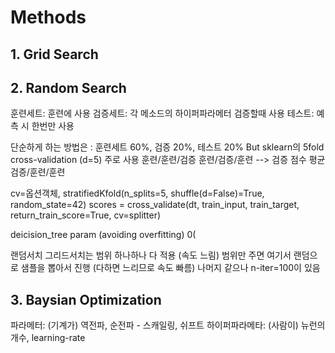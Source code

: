 # Methods

## 1. Grid Search

## 2. Random Search

훈련세트: 훈련에 사용
검증세트: 각 메소드의 하이퍼파라메터 검증할때 사용
테스트: 예측 시 한번만 사용

단순하게 하는 방법은 : 훈련세트 60%, 검증 20%, 테스트 20%
But sklearn의 5fold cross-validation (d=5) 주로 사용
훈련/훈련/검증
훈련/검증/훈련 --> 검증 점수 평균
검증/훈련/훈련 

cv=옵션객체,
stratifiedKfold(n_splits=5, shuffle(d=False)=True, random_state=42)
scores = cross_validate(dt, train_input, train_target, return_train_score=True, cv=splitter)

deicision_tree param (avoiding overfitting)
0(

랜덤서치
그리드서치는 범위 하나하나 다 적용 (속도 느림)
범위만 주면 여기서 랜덤으로 샘플을 뽑아서 진행 (다하면 느리므로 속도 빠름)
나머지 같으나 n-iter=100이 있음


## 3. Baysian Optimization

파라메터: (기계가) 역전파, 순전파 - 스캐일링, 쉬프트
하이퍼파라메타: (사람이) 뉴런의 개수, learning-rate 


